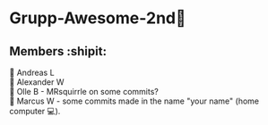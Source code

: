 # Grupp-Awesome-2nd:octopus:

## Members :shipit:  
:man: Andreas L  
:older_man: Alexander W  
:man: Olle B - MRsquirrle on some commits?  
:man: Marcus W - some commits made in the name "your name" (home computer :computer:).  


